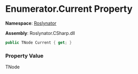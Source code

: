 # Enumerator\.Current Property

**Namespace**: [Roslynator](../../../README.md)

**Assembly**: Roslynator\.CSharp\.dll

```csharp
public TNode Current { get; }
```

### Property Value

TNode


